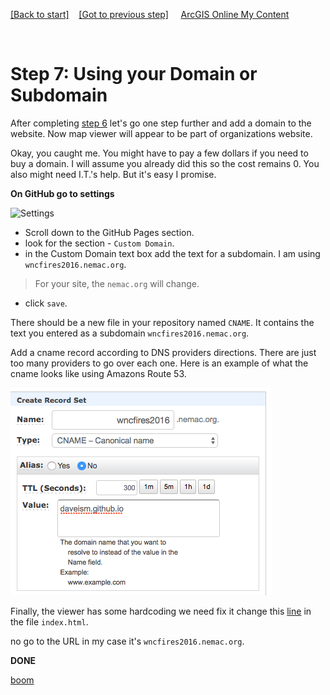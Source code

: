 [[Back to start]](github.md)&nbsp;&nbsp;&nbsp;&nbsp;[[Got to previous step]](GitHub_step6.md)
&nbsp;&nbsp;&nbsp;&nbsp;[ArcGIS Online My Content](http://www.arcgis.com/home/content.html)

&nbsp;

# Step 7: Using your Domain or Subdomain

After completing [step 6](GitHub_step6.md) let's go one step further and add a domain to the website.  Now map viewer will appear to be part of organizations website.


Okay, you caught me.  You might have to pay a few dollars if you need to buy a domain.  I will assume you already did this so the cost remains 0.  You also might need I.T.'s help. But it's easy I promise.


**On GitHub go to settings**

![Settings](https://docs.google.com/uc?id=0BykF_bN9fsvIU0hBWE52ZTBjWUE)

- Scroll down to the GitHub Pages section.
- look for the section - `Custom Domain`.
- in the Custom Domain text box add the text for a subdomain.  I am using `wncfires2016.nemac.org`.
> For your site, the `nemac.org` will change.

- click `save`.


There should be a new file in your repository named `CNAME`.  It contains the text you entered as a subdomain `wncfires2016.nemac.org`.

Add a cname record according to DNS providers directions.  There are just too many providers to go over each one.  Here is an example of what the cname looks like using Amazons Route 53.

![rename](dns.png)

Finally, the viewer has some hardcoding we need fix it change this [line](https://gist.github.com/daveism/d9d2cf2d34c5ee9b540ec5ca8abf4dab/revisions?diff=split) in the file `index.html`.

no go to the URL in my case it's `wncfires2016.nemac.org`.

**DONE** 

[boom](boom.md)
